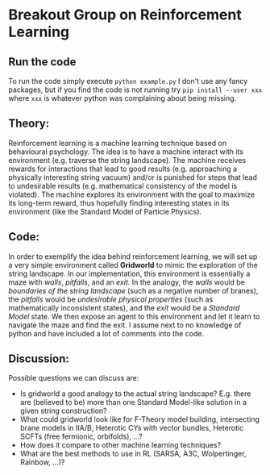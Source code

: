 # Breakout Group on Reinforcement Learning

## Run the code
To run the code simply execute `python example.py`
I don't use any fancy packages, but if you find the code is not running try `pip install --user xxx` where `xxx` is whatever python was complaining about being missing.

## Theory:
Reinforcement learning is a machine learning technique based on behavioural psychology. The idea is to have a machine interact with its environment (e.g. traverse the string landscape). The machine receives rewards for interactions that lead to good results (e.g. approaching a physically interesting string vacuum) and/or is punished for steps that lead to undesirable results (e.g. mathematical consistency of the model is violated). The machine explores its environment with the goal to maximize its long-term reward, thus hopefully finding interesting states in its environment (like the Standard Model of Particle Physics).

## Code:
In order to exemplify the idea behind reinforcement learning, we will set up a very simple environment called **Gridworld** to mimic the exploration of the string landscape. In our implementation, this environment is essentially a maze with *walls*, *pitfalls*, and an *exit*. In the analogy, the *walls* would be *boundaries of the string landscape* (such as a negative number of branes), the *pitfalls* would be *undesirable physical properties* (such as mathematically inconsistent states), and the *exit* would be a *Standard Model* state. We then expose an agent to this environment and let it learn to navigate the maze and find the exit. I assume next to no knowledge of python and have included a lot of comments into the code.

## Discussion:
Possible questions we can discuss are:
 - Is gridworld a good analogy to the actual string landscape? E.g. there are (believed to be) more than one Standard Model-like solution in a given string construction?
 - What could gridworld look like for F-Theory model building, intersecting brane models in IIA/B, Heterotic CYs with vector bundles, Heterotic SCFTs (free fermionic, orbifolds), ...?
 - How does it compare to other machine learning techniques?
 - What are the best methods to use in RL (SARSA, A3C, Wolpertinger, Rainbow, ...)?
